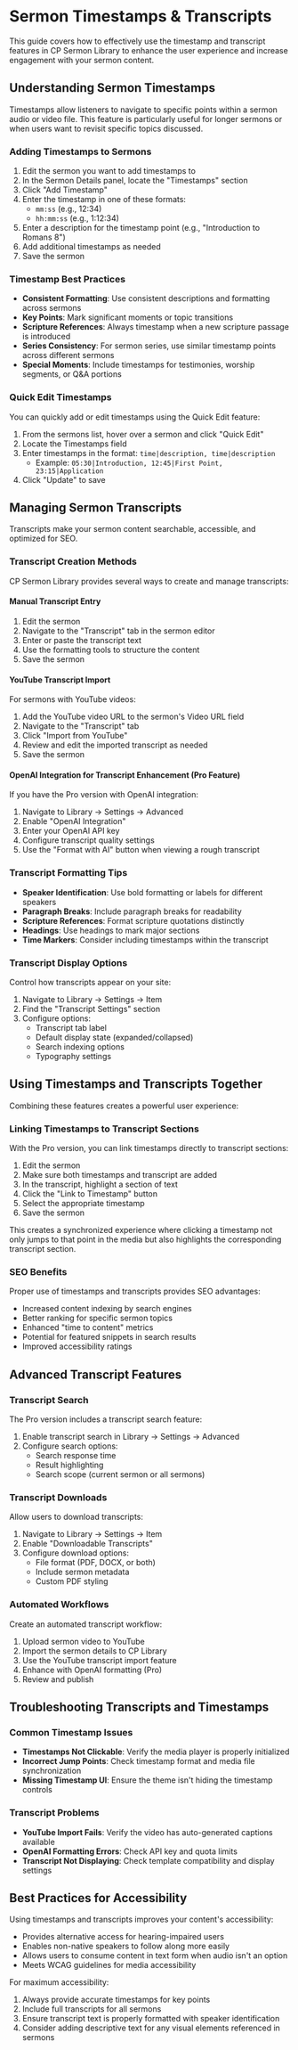 # Sermon Timestamps & Transcripts

This guide covers how to effectively use the timestamp and transcript features in CP Sermon Library to enhance the user experience and increase engagement with your sermon content.

## Understanding Sermon Timestamps

Timestamps allow listeners to navigate to specific points within a sermon audio or video file. This feature is particularly useful for longer sermons or when users want to revisit specific topics discussed.

### Adding Timestamps to Sermons

1. Edit the sermon you want to add timestamps to
2. In the Sermon Details panel, locate the "Timestamps" section
3. Click "Add Timestamp" 
4. Enter the timestamp in one of these formats:
   - `mm:ss` (e.g., 12:34)
   - `hh:mm:ss` (e.g., 1:12:34)
5. Enter a description for the timestamp point (e.g., "Introduction to Romans 8")
6. Add additional timestamps as needed
7. Save the sermon

### Timestamp Best Practices

- **Consistent Formatting**: Use consistent descriptions and formatting across sermons
- **Key Points**: Mark significant moments or topic transitions
- **Scripture References**: Always timestamp when a new scripture passage is introduced
- **Series Consistency**: For sermon series, use similar timestamp points across different sermons
- **Special Moments**: Include timestamps for testimonies, worship segments, or Q&A portions

### Quick Edit Timestamps

You can quickly add or edit timestamps using the Quick Edit feature:

1. From the sermons list, hover over a sermon and click "Quick Edit"
2. Locate the Timestamps field
3. Enter timestamps in the format: `time|description, time|description`
   - Example: `05:30|Introduction, 12:45|First Point, 23:15|Application`
4. Click "Update" to save

## Managing Sermon Transcripts

Transcripts make your sermon content searchable, accessible, and optimized for SEO.

### Transcript Creation Methods

CP Sermon Library provides several ways to create and manage transcripts:

#### Manual Transcript Entry

1. Edit the sermon
2. Navigate to the "Transcript" tab in the sermon editor
3. Enter or paste the transcript text
4. Use the formatting tools to structure the content
5. Save the sermon

#### YouTube Transcript Import

For sermons with YouTube videos:

1. Add the YouTube video URL to the sermon's Video URL field
2. Navigate to the "Transcript" tab
3. Click "Import from YouTube"
4. Review and edit the imported transcript as needed
5. Save the sermon

#### OpenAI Integration for Transcript Enhancement (Pro Feature)

If you have the Pro version with OpenAI integration:

1. Navigate to Library → Settings → Advanced
2. Enable "OpenAI Integration"
3. Enter your OpenAI API key
4. Configure transcript quality settings
5. Use the "Format with AI" button when viewing a rough transcript

### Transcript Formatting Tips

- **Speaker Identification**: Use bold formatting or labels for different speakers
- **Paragraph Breaks**: Include paragraph breaks for readability
- **Scripture References**: Format scripture quotations distinctly
- **Headings**: Use headings to mark major sections
- **Time Markers**: Consider including timestamps within the transcript

### Transcript Display Options

Control how transcripts appear on your site:

1. Navigate to Library → Settings → Item
2. Find the "Transcript Settings" section
3. Configure options:
   - Transcript tab label
   - Default display state (expanded/collapsed)
   - Search indexing options
   - Typography settings

## Using Timestamps and Transcripts Together

Combining these features creates a powerful user experience:

### Linking Timestamps to Transcript Sections

With the Pro version, you can link timestamps directly to transcript sections:

1. Edit the sermon
2. Make sure both timestamps and transcript are added
3. In the transcript, highlight a section of text
4. Click the "Link to Timestamp" button
5. Select the appropriate timestamp
6. Save the sermon

This creates a synchronized experience where clicking a timestamp not only jumps to that point in the media but also highlights the corresponding transcript section.

### SEO Benefits

Proper use of timestamps and transcripts provides SEO advantages:

- Increased content indexing by search engines
- Better ranking for specific sermon topics
- Enhanced "time to content" metrics
- Potential for featured snippets in search results
- Improved accessibility ratings

## Advanced Transcript Features

### Transcript Search

The Pro version includes a transcript search feature:

1. Enable transcript search in Library → Settings → Advanced
2. Configure search options:
   - Search response time
   - Result highlighting
   - Search scope (current sermon or all sermons)

### Transcript Downloads

Allow users to download transcripts:

1. Navigate to Library → Settings → Item
2. Enable "Downloadable Transcripts"
3. Configure download options:
   - File format (PDF, DOCX, or both)
   - Include sermon metadata
   - Custom PDF styling

### Automated Workflows

Create an automated transcript workflow:

1. Upload sermon video to YouTube
2. Import the sermon details to CP Library
3. Use the YouTube transcript import feature
4. Enhance with OpenAI formatting (Pro)
5. Review and publish

## Troubleshooting Transcripts and Timestamps

### Common Timestamp Issues

- **Timestamps Not Clickable**: Verify the media player is properly initialized
- **Incorrect Jump Points**: Check timestamp format and media file synchronization
- **Missing Timestamp UI**: Ensure the theme isn't hiding the timestamp controls

### Transcript Problems

- **YouTube Import Fails**: Verify the video has auto-generated captions available
- **OpenAI Formatting Errors**: Check API key and quota limits
- **Transcript Not Displaying**: Check template compatibility and display settings

## Best Practices for Accessibility

Using timestamps and transcripts improves your content's accessibility:

- Provides alternative access for hearing-impaired users
- Enables non-native speakers to follow along more easily
- Allows users to consume content in text form when audio isn't an option
- Meets WCAG guidelines for media accessibility

For maximum accessibility:

1. Always provide accurate timestamps for key points
2. Include full transcripts for all sermons
3. Ensure transcript text is properly formatted with speaker identification
4. Consider adding descriptive text for any visual elements referenced in sermons